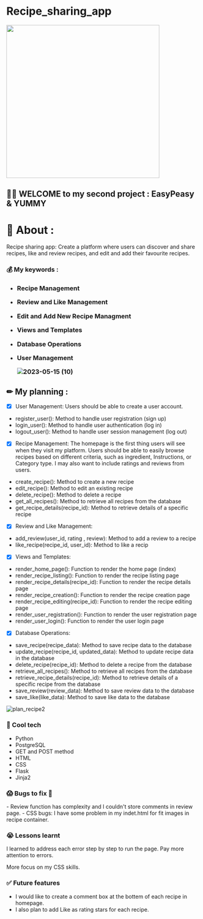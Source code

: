 

# Recipe_sharing_app
<img src="https://github.com/afsharhadis123/Recipe_sharing_app/assets/129059226/0bf8e62d-994f-415b-9403-33d43065bbb1)" max-width="100" height="400" >

<h2> 🙋‍♀️ WELCOME to my second project : EasyPeasy & YUMMY </h2>


<h1> 📝 About : </h1> 

Recipe sharing app: Create a platform where users can discover and share recipes, like and review recipes, and edit and add their favourite recipes.

<h3> 💰 My keywords :<h3>

- Recipe Management
- Review and Like Management
- Edit and Add New Recipe Managment
- Views and Templates
- Database Operations
- User Management
  
  ![2023-05-15 (10)](https://github.com/afsharhadis123/Recipe_sharing_app/assets/129059226/7bcb3c1d-05f3-47bc-8045-289a40f5e061)

<h2> ✏ My planning :</h2>
  
  -  [X]  User Management: Users should be able to create a user account.
  - register_user(): Method to handle user registration (sign up)
  - login_user(): Method to handle user authentication (log in)
  - logout_user(): Method to handle user session management (log out)
  -  [X]  Recipe Management: The homepage is the first thing users will see when they visit my platform. Users should be able to easily browse recipes based on different criteria, such as ingredient, Instructions, or Category type. I may also want to include ratings and reviews from users.
  - create_recipe(): Method to create a new recipe
  - edit_recipe(): Method to edit an existing recipe
  - delete_recipe(): Method to delete a recipe
  - get_all_recipes(): Method to retrieve all recipes from the database
  - get_recipe_details(recipe_id): Method to retrieve details of a specific recipe
  -  [X] Review and Like Management:
  - add_review(user_id, rating , review): Method to add a review to a recipe
  - like_recipe(recipe_id, user_id): Method to like a recip 
  -  [X] Views and Templates:
  - render_home_page(): Function to render the home page (index)
  - render_recipe_listing(): Function to render the recipe listing page
  - render_recipe_details(recipe_id): Function to render the recipe details page
  - render_recipe_creation(): Function to render the recipe creation page
  - render_recipe_editing(recipe_id): Function to render the recipe editing page
  - render_user_registration(): Function to render the user registration page
  - render_user_login(): Function to render the user login page
   -  [X] Database Operations:
  - save_recipe(recipe_data): Method to save recipe data to the database
  - update_recipe(recipe_id, updated_data): Method to update recipe data in the database
  - delete_recipe(recipe_id): Method to delete a recipe from the database
  - retrieve_all_recipes(): Method to retrieve all recipes from the database
  - retrieve_recipe_details(recipe_id): Method to retrieve details of a specific recipe from the database
  - save_review(review_data): Method to save review data to the database
  - save_like(like_data): Method to save like data to the database
  
  ![plan_recipe2](https://github.com/afsharhadis123/Recipe_sharing_app/assets/129059226/0a01eea4-62d1-4078-ab77-4b2bb09f2885)

  <h3> 🚀 Cool tech </h3>
  
  - Python
  - PostgreSQL
  - GET and POST method
  - HTML
  - CSS
  - Flask
  - Jinja2
  
  <h3> 😱 Bugs to fix 💩 </h3>
  - Review function has complexity and I couldn't store comments in review page.
  - CSS bugs: I have some problem in my indet.html for fit images in recipe container.
  
 
  <h3> 😭 Lessons learnt </h3> 
  <p> I learned to address each error step by step to run the page. Pay more attention to errors. </p>
  <p> More focus on my CSS skills.</p>
  
  <h3> ✅  Future features </h3>
  
  - I would like to create a comment box at the bottem of each recipe in homepage.
  - I also plan to add Like as rating stars for each recipe.
 
